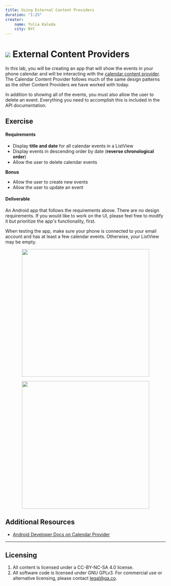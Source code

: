 ```yaml
---
title: Using External Content Providers
duration: "1:25"
creator:
    name: Yulia Kaleda
    city: NYC
---
```


# ![](https://ga-dash.s3.amazonaws.com/production/assets/logo-9f88ae6c9c3871690e33280fcf557f33.png) External Content Providers

In this lab, you will be creating an app that will show the events in your phone calendar and will be interacting with the [calendar content provider](http://developer.android.com/guide/topics/providers/calendar-provider.html). The Calendar Content Provider follows much of the same design patterns as the other Content Providers we have worked with today.

In addition to showing all of the events, you must also allow the user to delete an event. Everything you need to accomplish this is included in the API documentation.

## Exercise

#### Requirements

- Display **title and date** for all calendar events in a ListView
- Display events in descending order by date (**reverse chronological order**)
- Allow the user to delete calendar events

**Bonus**

- Allow the user to create new events
- Allow the user to update an event

#### Deliverable

An Android app that follows the requirements above. There are no design requirements. If you would like to work on the UI, please feel free to modify it but prioritize the app's functionality, first.

When testing the app, make sure your phone is connected to your email account and has at least a few calendar events. Otherwise, your ListView may be empty.  

<p align="center">
  <img src="screenshots/screen1.png" height="400px" />
</p>

<p align="center">
  <img src="screenshots/screen2.png" height="400px" />
</p>

## Additional Resources  
- [Android Developer Docs on Calendar Provider](http://developer.android.com/guide/topics/providers/calendar-provider.html)

---

## Licensing
1. All content is licensed under a CC-BY-NC-SA 4.0 license. 
2. All software code is licensed under GNU GPLv3. For commercial use or alternative licensing, please contact legal@ga.co.
